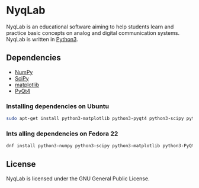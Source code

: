 # NyqLab

NyqLab is an educational software aiming to help students learn and practice basic concepts on analog and digital communication systems.  NyqLab is written in [Python3](http://www.python.org/).

## Dependencies
* [NumPy](http://www.numpy.org/)
* [SciPy](http://www.scipy.org/)
* [matplotlib](http://matplotlib.org/)
* [PyQt4](http://www.riverbankcomputing.com/software/pyqt/)

### Installing dependencies on Ubuntu

```bash
sudo apt-get install python3-matplotlib python3-pyqt4 python3-scipy python3-numpy
```
### Ints  alling dependencies on Fedora 22

```bash
dnf install python3-numpy python3-scipy python3-matplotlib python3-PyQt4 python3-matplotlib-qt4 python3-matplotlib-qt5
```

## License

NyqLab is licensed under the GNU General Public License.
